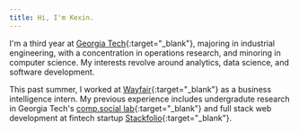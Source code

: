 ```yaml
---
title: Hi, I'm Kexin.
---
```

I'm a third year at [Georgia Tech](http://www.gatech.edu/){:target="_blank"}, majoring in industrial engineering, with a concentration in operations research, and minoring in computer science. My interests revolve around analytics, data science, and software development.

This past summer, I worked at [Wayfair](https://www.wayfair.com/){:target="_blank"} as a business intelligence intern. My previous experience includes undergradute research in Georgia Tech's [comp.social lab](http://comp.social.gatech.edu/){:target="_blank"} and full stack web development at fintech startup [Stackfolio](http://home.stackfolio.com/){:target="_blank"}. 